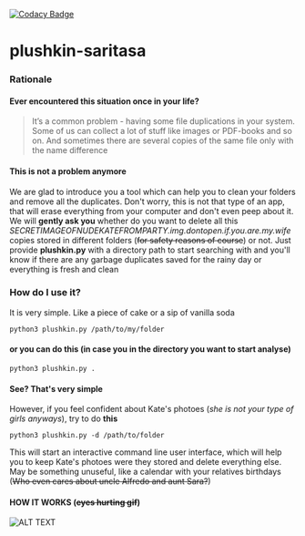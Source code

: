 [![Codacy Badge](https://api.codacy.com/project/badge/Grade/1cecd97ab8f3457099473e7f29177874)](https://www.codacy.com/project/VSHUMILIN97/plushkin-saritasa/dashboard?utm_source=github.com&amp;utm_medium=referral&amp;utm_content=VSHUMILIN97/plushkin-saritasa&amp;utm_campaign=Badge_Grade_Dashboard)
# plushkin-saritasa
### Rationale
#### Ever encountered this situation once in your life?

>It’s a common problem - having some file duplications in your system. Some of us can collect a lot of stuff like images or PDF-books and so on. And sometimes there are several copies of the same file only with the name difference 

#### This is not a problem anymore

We are glad to introduce you a tool which can help you to clean your folders and remove all the duplicates.
Don't worry, this is not that type of an app, that will erase everything from your computer and don't even peep about it.
We will **gently ask you** whether do you want to delete all this *SECRETIMAGEOFNUDEKATEFROMPARTY.img.dontopen.if.you.are.my.wife* copies stored in different folders (~~for safety reasons of course~~) or not. 
Just provide **plushkin.py** with a directory path to start searching with and you'll know if there are any garbage duplicates saved for the rainy day or everything is fresh and clean

### How do I use it?

It is very simple. Like a piece of cake or a sip of vanilla soda

```python3 plushkin.py /path/to/my/folder```

#### or you can do this (in case you in the directory you want to start analyse)
```python3 plushkin.py .```

#### See? That's very simple
However, if you feel confident about Kate's photoes (_she is not your type of girls anyways_), try to do **this**

```python3 plushkin.py -d /path/to/folder```

This will start an interactive command line user interface, which will help you to keep Kate's photoes were they stored and delete everything else. May be something unuseful, like a calendar with your relatives birthdays (~~Who even cares about uncle Alfredo and aunt Sara?~~)
#### HOW IT WORKS (~~eyes hurting gif~~)
![ALT TEXT](http://saveimg.ru/pictures/03-08-18/187c08efd27b86ce3773680c550b1485.gif)
